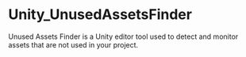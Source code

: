 # Unity_UnusedAssetsFinder
Unused Assets Finder is a Unity editor tool used to detect and monitor assets that are not used in your project.
